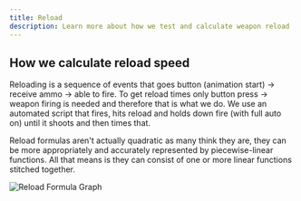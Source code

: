```yaml
---
title: Reload
description: Learn more about how we test and calculate weapon reload
---
```


## How we calculate reload speed

Reloading is a sequence of events that goes button (animation start) -> receive ammo -> able to fire. To get reload times only button press -> weapon firing is needed and therefore that is what we do. We use an automated script that fires, hits reload and holds down fire (with full auto on) until it shoots and then times that.

Reload formulas aren't actually quadratic as many think they are, they can be more appropriately and accurately represented by piecewise-linear functions. All that means is they can consist of one or more linear functions stitched together.

![Reload Formula Graph](https://raw.githubusercontent.com/oh-yes-0-fps/hot-metal/main/docs/faq/assets/reload_graph.png)
